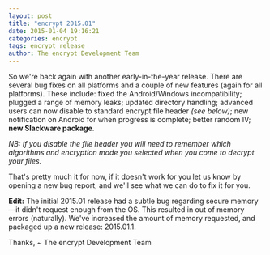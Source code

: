 ```yaml
---
layout: post
title: "encrypt 2015.01"
date: 2015-01-04 19:16:21
categories: encrypt
tags: encrypt release
author: The encrypt Development Team
---
```

So we're back again with another early-in-the-year release. There are several bug fixes on all platforms and a couple of new features (again for all platforms). These include: fixed the Android/Windows incompatibility; plugged a range of memory leaks; updated directory handling; advanced users can now disable to standard encrypt file header _(see below)_; new notification on Android for when progress is complete; better random IV; **new Slackware package**.

_NB: If you disable the file header you will need to remember which algorithms and encryption mode you selected when you come to decrypt your files._

That's pretty much it for now, if it doesn't work for you let us know by opening a new bug report, and we'll see what we can do to fix it for you.

**Edit:** The initial 2015.01 release had a subtle bug regarding secure memory—it didn't request enough from the OS. This resulted in out of memory errors (naturally). We've increased the amount of memory requested, and packaged up a new release: 2015.01.1.

Thanks,
~ The encrypt Development Team
